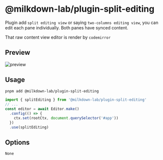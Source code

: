 # @milkdown-lab/plugin-split-editing

Plugin add `split editing view` or saying `two-columns editing view`, you can edit each pane individually. Both panes have synced content.

That raw content view editor is render by `codemirror`

## Preview

![preview](https://user-images.githubusercontent.com/29378026/212620000-6c8ec43e-bb8f-4cab-92bf-cf997451baf7.png)

## Usage

```sh
pnpm add @milkdown-lab/plugin-split-editing
```

```javascript
import { splitEditing } from '@milkdown-lab/plugin-split-editing'
// ...
const editor = await Editor.make()
  .config(() => {
    ctx.set(rootCtx, document.querySelector('#app'))
  })
  .use(splitEditing)
```

## Options

`None`
